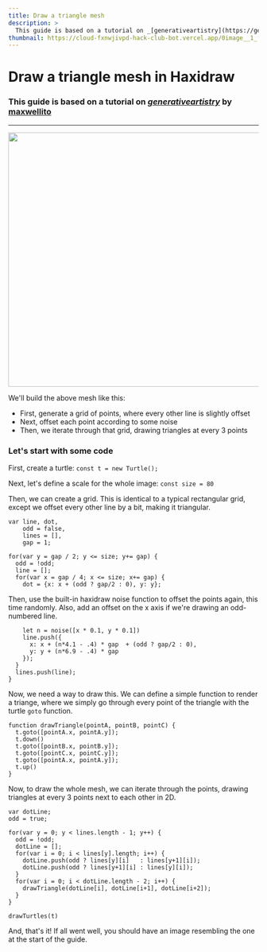 ```yaml
---
title: Draw a triangle mesh
description: >
  This guide is based on a tutorial on _[generativeartistry](https://generativeartistry.com/tutorials/triangular-mesh/)_ by [maxwellito](https://maxwellito.com/)
thumbnail: https://cloud-fxnwjivpd-hack-club-bot.vercel.app/0image__1_.png
---
```



# Draw a triangle mesh in Haxidraw

### This guide is based on a tutorial on _[generativeartistry](https://generativeartistry.com/tutorials/triangular-mesh/)_ by [maxwellito](https://maxwellito.com/)

---

<img src="https://cloud-fxnwjivpd-hack-club-bot.vercel.app/0image__1_.png" width="512"/>

We'll build the above mesh like this:

- First, generate a grid of points, where every other line is slightly offset
- Next, offset each point according to some noise
- Then, we iterate through that grid, drawing triangles at every 3 points

### Let's start with some code

First, create a turtle:
`const t = new Turtle();`

Next, let's define a scale for the whole image:
`const size = 80`

Then, we can create a grid. This is identical to a typical rectangular grid, except we offset every other line by a bit, making it triangular.

```
var line, dot,
    odd = false,
    lines = [],
    gap = 1;

for(var y = gap / 2; y <= size; y+= gap) {
  odd = !odd;
  line = [];
  for(var x = gap / 4; x <= size; x+= gap) {
    dot = {x: x + (odd ? gap/2 : 0), y: y};
```

Then, use the built-in haxidraw noise function to offset the points again, this time randomly. Also, add an offset on the x axis if we're drawing an odd-numbered line.

```
    let n = noise([x * 0.1, y * 0.1])
    line.push({
      x: x + (n*4.1 - .4) * gap  + (odd ? gap/2 : 0),
      y: y + (n*6.9 - .4) * gap
    });
  }
  lines.push(line);
}
```

Now, we need a way to draw this. We can define a simple function to render a triange, where we simply go through every point of the triangle with the turtle `goto` function.

```
function drawTriangle(pointA, pointB, pointC) {
  t.goto([pointA.x, pointA.y]);
  t.down()
  t.goto([pointB.x, pointB.y]);
  t.goto([pointC.x, pointC.y]);
  t.goto([pointA.x, pointA.y]);
  t.up()
}
```

Now, to draw the whole mesh, we can iterate through the points, drawing triangles at every 3 points next to each other in 2D.

```
var dotLine;
odd = true;

for(var y = 0; y < lines.length - 1; y++) {
  odd = !odd;
  dotLine = [];
  for(var i = 0; i < lines[y].length; i++) {
    dotLine.push(odd ? lines[y][i]   : lines[y+1][i]);
    dotLine.push(odd ? lines[y+1][i] : lines[y][i]);
  }
  for(var i = 0; i < dotLine.length - 2; i++) {
    drawTriangle(dotLine[i], dotLine[i+1], dotLine[i+2]);
  }
}

drawTurtles(t)
```

And, that's it! If all went well, you should have an image resembling the one at the start of the guide.

